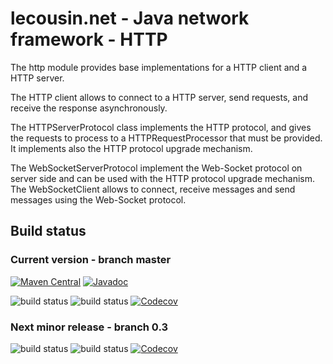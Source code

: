 # lecousin.net - Java network framework - HTTP

The http module provides base implementations for a HTTP client and a HTTP server.

The HTTP client allows to connect to a HTTP server, send requests, and receive the response asynchronously.

The HTTPServerProtocol class implements the HTTP protocol, and gives the requests to process to a HTTPRequestProcessor that must be provided. It implements also the HTTP protocol upgrade mechanism.

The WebSocketServerProtocol implement the Web-Socket protocol on server side and can be used with the HTTP protocol upgrade mechanism.
The WebSocketClient allows to connect, receive messages and send messages using the Web-Socket protocol.

## Build status

### Current version - branch master

[![Maven Central](https://img.shields.io/maven-central/v/net.lecousin.framework.network/http.svg)](http://search.maven.org/#search%7Cga%7C1%7Cg%3A%22net.lecousin.framework.network%22%20AND%20a%3A%22http%22)
[![Javadoc](https://img.shields.io/badge/javadoc-0.3.3-brightgreen.svg)](https://www.javadoc.io/doc/net.lecousin.framework.network/http/0.3.3)

![build status](https://travis-ci.org/lecousin/java-framework-network-http.svg?branch=master "Build Status")
![build status](https://ci.appveyor.com/api/projects/status/github/lecousin/java-framework-network-http?branch=master&svg=true "Build Status")
[![Codecov](https://codecov.io/gh/lecousin/java-framework-network-http/graph/badge.svg)](https://codecov.io/gh/lecousin/java-framework-network-http/branch/master)

### Next minor release - branch 0.3

![build status](https://travis-ci.org/lecousin/java-framework-network-http.svg?branch=0.3 "Build Status")
![build status](https://ci.appveyor.com/api/projects/status/github/lecousin/java-framework-network-http?branch=0.3&svg=true "Build Status")
[![Codecov](https://codecov.io/gh/lecousin/java-framework-network-http/branch/0.3/graph/badge.svg)](https://codecov.io/gh/lecousin/java-framework-network-http/branch/0.3)